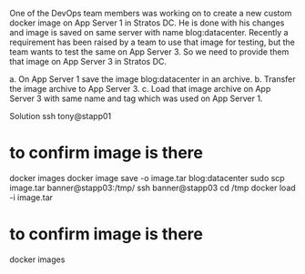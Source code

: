 One of the DevOps team members was working on to create a new custom docker image on App Server 1 in Stratos DC. He is done with his changes and image is saved on same server with name blog:datacenter. Recently a requirement has been raised by a team to use that image for testing, but the team wants to test the same on App Server 3. So we need to provide them that image on App Server 3 in Stratos DC.


a. On App Server 1 save the image blog:datacenter in an archive.
b. Transfer the image archive to App Server 3.
c. Load that image archive on App Server 3 with same name and tag which was used on App Server 1.

Solution
ssh tony@stapp01
# to confirm image is there
docker images
docker image save -o image.tar blog:datacenter
sudo scp image.tar banner@stapp03:/tmp/
ssh banner@stapp03
cd /tmp
docker load -i image.tar
# to confirm image is there
docker images